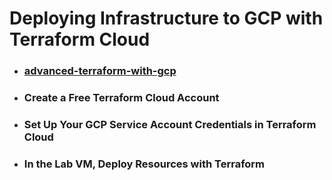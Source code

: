 # Deploying Infrastructure to GCP with Terraform Cloud

- ### [advanced-terraform-with-gcp](https://learn.acloud.guru/course/advanced-terraform-with-gcp/learn/43fd47d6-4537-4b49-a4c6-2600ff5073aa/3082499e-f417-4789-9b29-2f62ffd9901e/lab/3082499e-f417-4789-9b29-2f62ffd9901e)

- ### Create a Free Terraform Cloud Account

- ### Set Up Your GCP Service Account Credentials in Terraform Cloud

- ### In the Lab VM, Deploy Resources with Terraform